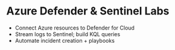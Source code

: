 # Azure Defender & Sentinel Labs
- Connect Azure resources to Defender for Cloud
- Stream logs to Sentinel; build KQL queries
- Automate incident creation + playbooks
